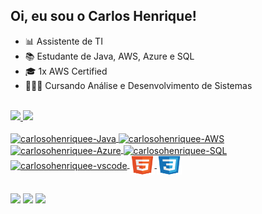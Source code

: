 ## Oi, eu sou o Carlos Henrique!

- 📊 Assistente de TI
- 📚 Estudante de Java, AWS, Azure e SQL
- 🎓 1x AWS Certified
- 👩🏻‍💻 Cursando Análise e Desenvolvimento de Sistemas
  
<div style="display: inline_block"><br>
  <a href="https://github.com/carlosohenriquee"> 
  <img height="160em" src="https://github-readme-stats.vercel.app/api?username=carlosohenriquee&show_icons=true&theme=radical&include_all_commits=true&count_private=true"/>
  <img height="160em" src="https://github-readme-stats.vercel.app/api/top-langs/?username=carlosohenriquee&layout=compact&langs_count=7&theme=radical"/>
</div>
  <div style="display: inline_block"><br>
  <img align="center" alt="carlosohenriquee-Java" height="40" width="40" src="https://cdn.jsdelivr.net/gh/devicons/devicon@latest/icons/java/java-original-wordmark.svg">
  <img align="center" alt="carlosohenriquee-AWS" height="40" width="40" src="https://cdn.jsdelivr.net/gh/devicons/devicon@latest/icons/amazonwebservices/amazonwebservices-original-wordmark.svg">
  <img align="center" alt="carlosohenriquee-Azure" height="30" width="40" src="https://cdn.jsdelivr.net/gh/devicons/devicon@latest/icons/azure/azure-original.svg"> 
  <img align="center" alt="carlosohenriquee-SQL" height="30" width="40" src="https://cdn.jsdelivr.net/gh/devicons/devicon@latest/icons/azuresqldatabase/azuresqldatabase-original.svg"> 
  <img align="center" alt="carlosohenriquee-vscode" height="30" width="40" src="https://cdn.jsdelivr.net/gh/devicons/devicon/icons/vscode/vscode-original.svg">
  <img align="center" alt="carlosohenriquee-HTML" height="30" width="40" src="https://raw.githubusercontent.com/devicons/devicon/master/icons/html5/html5-original.svg">
  <img align="center" alt="carlosohenriquee-CSS" height="30" width="40" src="https://raw.githubusercontent.com/devicons/devicon/master/icons/css3/css3-original.svg">
</div>                                                                                                                                       

##

<div>                                                                                                                  
  <a href="https://www.instagram.com/carlosohenriqueee/" target="_blank"><img src="https://img.shields.io/badge/-Instagram-%23E4405F?style=for-the-badge&logo=instagram&logoColor=white" target="_blank"></a>
 <a href = "mailto:henriquezas07@gmail.com"><img src="https://img.shields.io/badge/-Gmail-%23333?style=for-the-badge&logo=gmail&logoColor=white" target="_blank"></a></a> 
  <a href="https://www.linkedin.com/in/carloshenrique1b2372171/" target="_blank"><img src="https://img.shields.io/badge/-LinkedIn-%230077B5?style=for-the-badge&logo=linkedin&logoColor=white" target="_blank"></a>  
</div>
